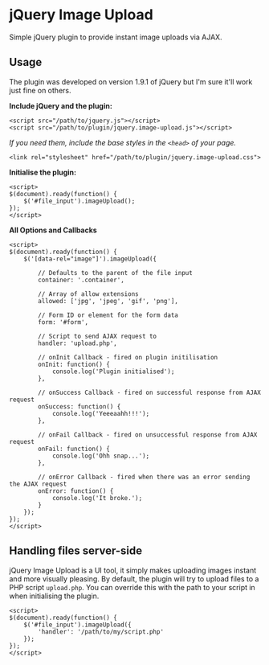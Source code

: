 # jQuery Image Upload

Simple jQuery plugin to provide instant image uploads via AJAX.


## Usage

The plugin was developed on version 1.9.1 of jQuery but I'm sure it'll work just fine on others.

__Include jQuery and the plugin:__
```
<script src="/path/to/jquery.js"></script>
<script src="/path/to/plugin/jquery.image-upload.js"></script>
```

_If you need them, include the base styles in the `<head>` of your page._
```
<link rel="stylesheet" href="/path/to/plugin/jquery.image-upload.css">
```

__Initialise the plugin:__
```
<script>
$(document).ready(function() {
    $('#file_input').imageUpload();
});
</script>
```

__All Options and Callbacks__
```
<script>
$(document).ready(function() {
    $('[data-rel="image"]').imageUpload({

        // Defaults to the parent of the file input
        container: '.container',

        // Array of allow extensions
        allowed: ['jpg', 'jpeg', 'gif', 'png'],

        // Form ID or element for the form data
        form: '#form',

        // Script to send AJAX request to
        handler: 'upload.php',

        // onInit Callback - fired on plugin initilisation
        onInit: function() {
            console.log('Plugin initialised');
        },

        // onSuccess Callback - fired on successful response from AJAX request
        onSuccess: function() {
            console.log('Yeeeaahh!!!');
        },

        // onFail Callback - fired on unsuccessful response from AJAX request
        onFail: function() {
            console.log('Ohh snap...');
        },

        // onError Callback - fired when there was an error sending the AJAX request
        onError: function() {
            console.log('It broke.');
        }
    });
});
</script>
```

## Handling files server-side

jQuery Image Upload is a UI tool, it simply makes uploading images instant and more visually pleasing. By default, the plugin will try to upload files to a PHP script `upload.php`. You can override this with the path to your script in when initialising the plugin.

```
<script>
$(document).ready(function() {
    $('#file_input').imageUpload({
        'handler': '/path/to/my/script.php'
    });
});
</script>
```
